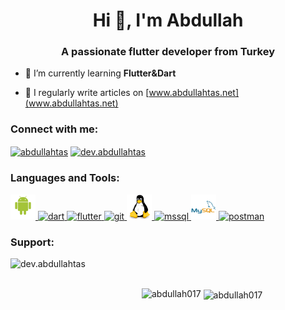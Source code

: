 <h1 align="center">Hi 👋, I'm Abdullah</h1>
<h3 align="center">A passionate flutter developer from Turkey</h3>

- 🌱 I’m currently learning **Flutter&Dart**

- 📝 I regularly write articles on [www.abdullahtas.net](www.abdullahtas.net)

<h3 align="left">Connect with me:</h3>
<p align="left">
<a href="https://linkedin.com/in/abdullahtas" target="blank"><img align="center" src="https://raw.githubusercontent.com/rahuldkjain/github-profile-readme-generator/master/src/images/icons/Social/linked-in-alt.svg" alt="abdullahtas" height="30" width="40" /></a>
<a href="https://instagram.com/dev.abdullahtas" target="blank"><img align="center" src="https://raw.githubusercontent.com/rahuldkjain/github-profile-readme-generator/master/src/images/icons/Social/instagram.svg" alt="dev.abdullahtas" height="30" width="40" /></a>
</p>

<h3 align="left">Languages and Tools:</h3>
<p align="left"> <a href="https://developer.android.com" target="_blank"> <img src="https://raw.githubusercontent.com/devicons/devicon/master/icons/android/android-original-wordmark.svg" alt="android" width="40" height="40"/> </a> <a href="https://dart.dev" target="_blank"> <img src="https://www.vectorlogo.zone/logos/dartlang/dartlang-icon.svg" alt="dart" width="40" height="40"/> </a> <a href="https://flutter.dev" target="_blank"> <img src="https://www.vectorlogo.zone/logos/flutterio/flutterio-icon.svg" alt="flutter" width="40" height="40"/> </a> <a href="https://git-scm.com/" target="_blank"> <img src="https://www.vectorlogo.zone/logos/git-scm/git-scm-icon.svg" alt="git" width="40" height="40"/> </a> <a href="https://www.linux.org/" target="_blank"> <img src="https://raw.githubusercontent.com/devicons/devicon/master/icons/linux/linux-original.svg" alt="linux" width="40" height="40"/> </a> <a href="https://www.microsoft.com/en-us/sql-server" target="_blank"> <img src="https://www.svgrepo.com/show/303229/microsoft-sql-server-logo.svg" alt="mssql" width="40" height="40"/> </a> <a href="https://www.mysql.com/" target="_blank"> <img src="https://raw.githubusercontent.com/devicons/devicon/master/icons/mysql/mysql-original-wordmark.svg" alt="mysql" width="40" height="40"/> </a> <a href="https://postman.com" target="_blank"> <img src="https://www.vectorlogo.zone/logos/getpostman/getpostman-icon.svg" alt="postman" width="40" height="40"/> </a> </p>

<h3 align="left">Support:</h3>
<p><a href="https://www.buymeacoffee.com/dev.abdullahtas"> <img align="left" src="https://cdn.buymeacoffee.com/buttons/v2/default-yellow.png" height="50" width="210" alt="dev.abdullahtas" /></a></p><br><br>

<p><img align="left" src="https://github-readme-stats.vercel.app/api/top-langs?username=abdullah017&show_icons=true&locale=en&layout=compact" alt="abdullah017" /></p>

<p>&nbsp;<img align="center" src="https://github-readme-stats.vercel.app/api?username=abdullah017&show_icons=true&locale=en" alt="abdullah017" /></p>


